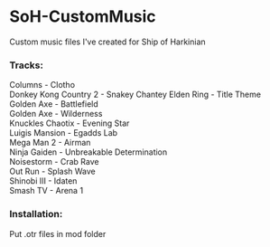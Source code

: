 # SoH-CustomMusic
Custom music files I've created for Ship of Harkinian

### Tracks:

Columns - Clotho  
Donkey Kong Country 2 - Snakey Chantey
Elden Ring - Title Theme  
Golden Axe - Battlefield  
Golden Axe - Wilderness  
Knuckles Chaotix - Evening Star  
Luigis Mansion - Egadds Lab  
Mega Man 2 - Airman  
Ninja Gaiden - Unbreakable Determination  
Noisestorm - Crab Rave  
Out Run - Splash Wave  
Shinobi III - Idaten  
Smash TV - Arena 1  

### Installation:
Put .otr files in mod folder

